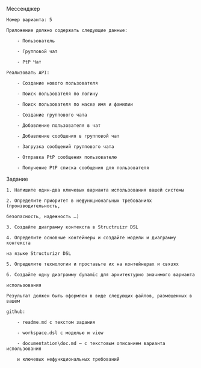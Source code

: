 Мессенджер 

    Номер варианта: 5

    Приложение должно содержать следующие данные:

        - Пользователь

        - Групповой чат

        - PtP Чат

    Реализовать API:

        - Создание нового пользователя

        - Поиск пользователя по логину

        - Поиск пользователя по маске имя и фамилии

        - Создание группового чата

        - Добавление пользователя в чат

        - Добавление сообщения в групповой чат

        - Загрузка сообщений группового чата

        - Отправка PtP сообщения пользователю

        - Получение PtP списка сообщения для пользователя


Задание 

    1. Напишите один-два ключевых варианта использования вашей системы

    2. Определите приоритет в нефункциональных требованиях (производительность,

    безопасность, надежность …)

    3. Создайте диаграмму контекста в Structruizr DSL

    4. Определите основные контейнеры и создайте модели и диаграмму контекста

    на языке Structurizr DSL

    5. Определите технологии и проставьте их на контейнерах и связях

    6. Создайте одну диаграмму dynamic для архитектурно значимого варианта

    использования

    Результат должен быть оформлен в виде следующих файлов, размещенных в вашем

    github:

        - readme.md с текстом задания

        - workspace.dsl с моделью и view

        - documentation\doc.md – с текстовым описанием варианта использования

        и ключевых нефункциональных требований